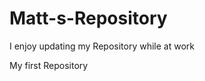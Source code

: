 Matt-s-Repository
=================
I enjoy updating my Repository while at work

My first Repository
